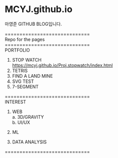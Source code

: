 # MCYJ.github.io

마영준 GITHUB BLOG입니다.

=============================<br>
Repo for the pages<br>
=============================<br>
PORTFOLIO<br>
1. STOP WATCH<br>https://mcyj.github.io/Proj.stopwatch/index.html
2. TETRIS<br>
3. FIND A LAND MINE<br>
4. SVG TEST<br>
5. 7-SEGMENT<br>

=============================<br>
INTEREST<br>
1. WEB<br>
 a. 3D/GRAVITY<br>
 b. UI/UX<br>
 
2. ML<br>

3. DATA ANALYSIS<br>

=============================
